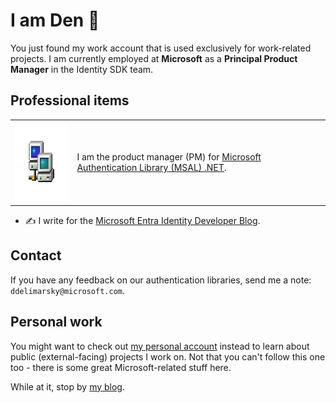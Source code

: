 # I am Den 👋

You just found my work account that is used exclusively for work-related projects. I am currently employed at **Microsoft** as a **Principal Product Manager** in the Identity SDK team.

## Professional items

| | |
|:--|:--|
| <img src="/media/win98-network-neighborhood.png" height="128px" width="128px" /> | I am the product manager (PM) for [Microsoft Authentication Library (MSAL) .NET](https://learn.microsoft.com/entra/msal/dotnet/). |

* ✍️ I write for the [Microsoft Entra Identity Developer Blog](https://devblogs.microsoft.com/identity/).

## Contact

If you have any feedback on our authentication libraries, send me a note: `ddelimarsky@microsoft.com`.

## Personal work

You might want to check out [my personal account](https://github.com/dend) instead to learn about public (external-facing) projects I work on. Not that you can't follow this one too - there is some great Microsoft-related stuff here.

While at it, stop by [my blog](https://den.dev).
